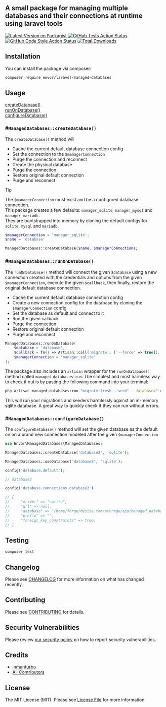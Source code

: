 ## A small package for managing multiple databases and their connections at runtime using laravel tools

[![Latest Version on Packagist](https://img.shields.io/packagist/v/envor/laravel-managed-databases.svg?style=flat-square)](https://packagist.org/packages/envor/laravel-managed-databases)
[![GitHub Tests Action Status](https://img.shields.io/github/actions/workflow/status/envor/laravel-managed-databases/run-tests.yml?branch=main&label=tests&style=flat-square)](https://github.com/envor/laravel-managed-databases/actions?query=workflow%3Arun-tests+branch%3Amain)
[![GitHub Code Style Action Status](https://img.shields.io/github/actions/workflow/status/envor/laravel-managed-databases/fix-php-code-style-issues.yml?branch=main&label=code%20style&style=flat-square)](https://github.com/envor/laravel-managed-databases/actions?query=workflow%3A"Fix+PHP+code+style+issues"+branch%3Amain)
[![Total Downloads](https://img.shields.io/packagist/dt/envor/laravel-managed-databases.svg?style=flat-square)](https://packagist.org/packages/envor/laravel-managed-databases)

## Installation

You can install the package via composer:

```bash
composer require envor/laravel-managed-databases
```

## Usage

[createDatabase()](#manageddatabasescreatedatabase)    
[runOnDatabase()](#manageddatabasesrunondatabase)    
[configureDatabase()](#manageddatabasesconfiguredatabase)

### #`ManagedDatabases::createDatabase()`

The `createDatabase()` method will

- Cache the current default database connection config
- Set the connection to the `$managerConnection`
- Purge the connection and reconnect
- Create the physical database
- Purge the connection
- Restore original default connection
- Purge and reconnect

> [!TIP]
> The `$managerConnection` must exist and be a configured database connection.    
> This package creates a few defaults: `manager_sqlite`, `manager_mysql` and `manager_mariadb`.    
> They are bootstrapped into memory by cloning the default configs for `sqlite`, `mysql` and `mariadb`.

```php
$managerConnection = 'manager_sqlite';
$name = 'database'

ManagedDatabases::createDatabase($name, $managerConnection);
```

### #`ManagedDatabases::runOnDatabase()`

The `runOnDatabase()` method will connect the given `$database` using a new connection created with the credentials and options from the given `$managerConnection`, execute the given `$callback`, then finally, restore the original default database connection.

- Cache the current default database connection config
- Create a new connection config for the database by cloning the `$managerConnection` config
- Set the database as default and connect to it
- Run the given callback
- Purge the connection
- Restore original default connection
- Purge and reconnect

```php
ManagedDatabases::runOnDatabase(
    $database = 'database', 
    $callback = fn() => Artisan::call('migrate', ['--force' => true]), 
    $managerConnection = 'manager_sqlite'
);
```

The package also includes an `artisan` wrapper for the `runOnDatabase()` method called `managed-databases:run`.
The simplest and most harmless way to check it out is by pasting the following command into your terminal:

```bash
php artisan managed-databases:run "migrate:fresh --seed" --database=":memory:" --managerConnection="sqlite"
```

This will run your migrations and seeders harmlessly against an in-memory sqlite database. A great way to quickly check if they can run without errors.

### #`ManagedDatabases::configureDatabase()`

The `configureDatabase()` method will set the given database as the default on on a brand new connection modeled after the given `$managerConnection`

```php
use Envor\ManagedDatabases\ManagedDatabases;

ManagedDatabases::createDatabase('database2', 'sqlite');

ManagedDatabases::useDatabase('database2', 'sqlite');

config('database.default');

// database2

config('database.connections.database2')

// [
//     "driver" => "sqlite",
//     "url" => null,
//     "database" => "/home/forge/mysite.com/storage/app/managed_database2.sqlite",
//     "prefix" => "",
//     "foreign_key_constraints" => true,
// ]
```

## Testing

```bash
composer test
```

## Changelog

Please see [CHANGELOG](CHANGELOG.md) for more information on what has changed recently.

## Contributing

Please see [CONTRIBUTING](CONTRIBUTING.md) for details.

## Security Vulnerabilities

Please review [our security policy](../../security/policy) on how to report security vulnerabilities.

## Credits

- [inmanturbo](https://github.com/envor)
- [All Contributors](../../contributors)

## License

The MIT License (MIT). Please see [License File](LICENSE.md) for more information.
